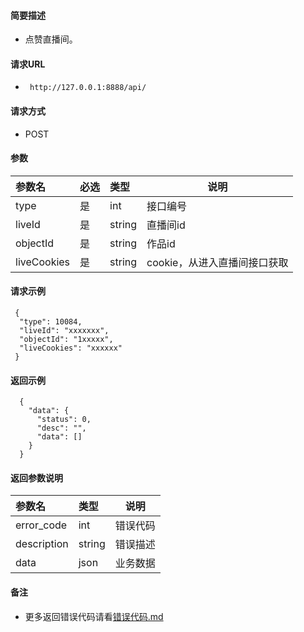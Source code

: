 
#### 简要描述

- 点赞直播间。

#### 请求URL
- ` http://127.0.0.1:8888/api/`
  
#### 请求方式
- POST 

#### 参数

| 参数名         | 必选 | 类型     | 说明                   |   
|:------------|:---|:-------|----------------------|   
| type        | 是  | int    | 接口编号                 |   
| liveId      | 是  | string | 直播间id                |   
| objectId    | 是  | string | 作品id                 |   
| liveCookies | 是  | string | cookie，从进入直播间接口获取    |   

#### 请求示例

```
 {
  "type": 10084,
  "liveId": "xxxxxxx",
  "objectId": "1xxxxx",
  "liveCookies": "xxxxxx"
 } 
```

#### 返回示例 

``` 
  {
    "data": {
      "status": 0,
      "desc": "",
      "data": []
    }
  }
```

#### 返回参数说明 

| 参数名         | 类型     | 说明   |   
|:------------|:-------|------|   
| error_code  | int    | 错误代码 |   
| description | string | 错误描述 |   
| data        | json   | 业务数据 |   

#### 备注 

- 更多返回错误代码请看[错误代码.md](../错误代码.md)









